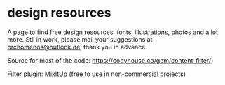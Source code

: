 design resources
=========

A page to find free design resources, fonts, illustrations, photos and a lot more. Stil in work, please mail your suggestions at orchomenos@outlook.de, thank you in advance.


Source for most of the code: https://codyhouse.co/gem/content-filter/)

Filter plugin: [MixItUp](https://github.com/patrickkunka/mixitup) (free to use in non-commercial projects)
